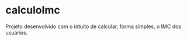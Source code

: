 # calculoImc

Projeto desenvolvido com o intuito de calcular, forma simples, o IMC dos usuários.



